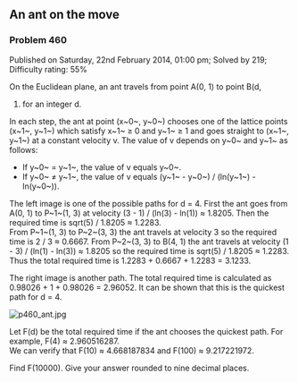 An ant on the move
------------------

### Problem 460

Published on Saturday, 22nd February 2014, 01:00 pm; Solved by 219;
Difficulty rating: 55%

On the Euclidean plane, an ant travels from point A(0, 1) to point B(d,
1) for an integer d.

In each step, the ant at point (x~0~, y~0~) chooses one of the lattice
points (x~1~, y~1~) which satisfy x~1~ ≥ 0 and y~1~ ≥ 1 and goes
straight to (x~1~, y~1~) at a constant velocity v. The value of v
depends on y~0~ and y~1~ as follows:

-   If y~0~ = y~1~, the value of v equals y~0~.
-   If y~0~ ≠ y~1~, the value of v equals (y~1~ - y~0~) / (ln(y~1~) -
    ln(y~0~)).

The left image is one of the possible paths for d = 4. First the ant
goes from A(0, 1) to P~1~(1, 3) at velocity (3 - 1) / (ln(3) - ln(1)) ≈
1.8205. Then the required time is sqrt(5) / 1.8205 ≈ 1.2283.\
 From P~1~(1, 3) to P~2~(3, 3) the ant travels at velocity 3 so the
required time is 2 / 3 ≈ 0.6667. From P~2~(3, 3) to B(4, 1) the ant
travels at velocity (1 - 3) / (ln(1) - ln(3)) ≈ 1.8205 so the required
time is sqrt(5) / 1.8205 ≈ 1.2283.\
 Thus the total required time is 1.2283 + 0.6667 + 1.2283 = 3.1233.

The right image is another path. The total required time is calculated
as 0.98026 + 1 + 0.98026 = 2.96052. It can be shown that this is the
quickest path for d = 4.

![p460\_ant.jpg](project/images/p460_ant.jpg)

Let F(d) be the total required time if the ant chooses the quickest
path. For example, F(4) ≈ 2.960516287.\
 We can verify that F(10) ≈ 4.668187834 and F(100) ≈ 9.217221972.

Find F(10000). Give your answer rounded to nine decimal places.
